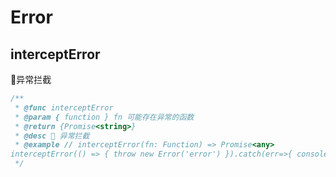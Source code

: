 # Error

## interceptError
🧿异常拦截
```typescript
/**
 * @func interceptError
 * @param { function } fn 可能存在异常的函数
 * @return {Promise<string>} 
 * @desc 📝 异常拦截
 * @example // interceptError(fn: Function) => Promise<any>
interceptError(() => { throw new Error('error') }).catch(err=>{ console.log(err) })
 */
